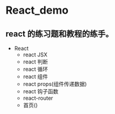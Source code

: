 # React_demo

##  react 的练习题和教程的练手。 

+ React
    - react JSX
    - react 判断
    - react 循环
    - react 组件
    - react props(组件传递数据)
    - react 钩子函数
    - react-router
    - 首页()